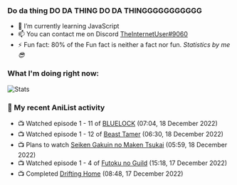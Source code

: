### Do da thing DO DA THING DO DA THINGGGGGGGGGGG

<!-- **TheInternetUser0/TheInternetUser0** is a ✨ _special_ ✨ repository because its `README.md` (this file) appears on your GitHub profile. -->


- 🌱 I’m currently learning JavaScript
- 📫 You can contact me on Discord [TheInternetUser#9060](https://discord.com/users/534117072796385300)
- ⚡ Fun fact: 80% of the Fun fact is neither a fact nor fun. _Statistics by me 😎_

### What I'm doing right now:
![Stats](https://discord.c99.nl/widget/theme-3/534117072796385300.png)

### 🌸 My recent AniList activity

<!-- ANILIST_ACTIVITY:start -->

-   📺 Watched episode 1 - 11 of [BLUELOCK](https://anilist.co/anime/137822) (07:04, 18 December 2022)
-   📺 Watched episode 1 - 12 of [Beast Tamer](https://anilist.co/anime/150695) (06:30, 18 December 2022)
-   📺 Plans to watch [Seiken Gakuin no Maken Tsukai](https://anilist.co/anime/140501) (05:59, 18 December 2022)
-   📺 Watched episode 1 - 4 of [Futoku no Guild](https://anilist.co/anime/146233) (15:18, 17 December 2022)
-   📺 Completed [Drifting Home](https://anilist.co/anime/139643) (08:48, 17 December 2022)

<!-- ANILIST_ACTIVITY:end -->
